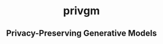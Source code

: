 <div align="center">
    <br>
    <p align="center">
    <h1>privgm</h1>
    </p>
    <h2>Privacy-Preserving Generative Models</h2>
</div>
